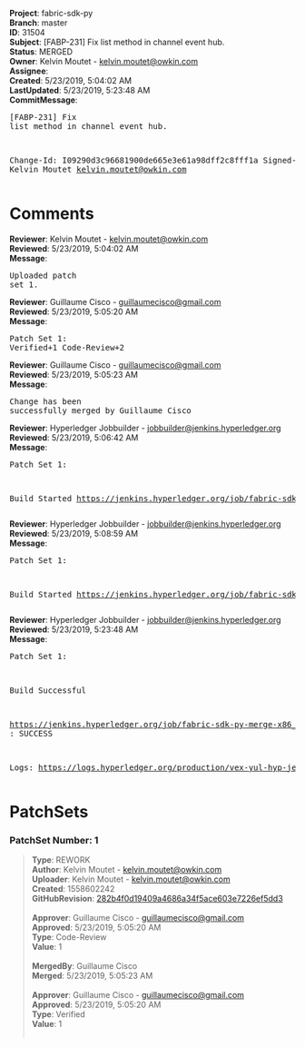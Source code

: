 <strong>Project</strong>: fabric-sdk-py<br><strong>Branch</strong>: master<br><strong>ID</strong>: 31504<br><strong>Subject</strong>: [FABP-231] Fix list method in channel event hub.<br><strong>Status</strong>: MERGED<br><strong>Owner</strong>: Kelvin Moutet - kelvin.moutet@owkin.com<br><strong>Assignee</strong>:<br><strong>Created</strong>: 5/23/2019, 5:04:02 AM<br><strong>LastUpdated</strong>: 5/23/2019, 5:23:48 AM<br><strong>CommitMessage</strong>:<br><pre>[FABP-231] Fix list method in channel event hub.

Change-Id: I09290d3c96681900de665e3e61a98dff2c8fff1a
Signed-off-by: Kelvin Moutet <kelvin.moutet@owkin.com>
</pre><h1>Comments</h1><strong>Reviewer</strong>: Kelvin Moutet - kelvin.moutet@owkin.com<br><strong>Reviewed</strong>: 5/23/2019, 5:04:02 AM<br><strong>Message</strong>: <pre>Uploaded patch set 1.</pre><strong>Reviewer</strong>: Guillaume Cisco - guillaumecisco@gmail.com<br><strong>Reviewed</strong>: 5/23/2019, 5:05:20 AM<br><strong>Message</strong>: <pre>Patch Set 1: Verified+1 Code-Review+2</pre><strong>Reviewer</strong>: Guillaume Cisco - guillaumecisco@gmail.com<br><strong>Reviewed</strong>: 5/23/2019, 5:05:23 AM<br><strong>Message</strong>: <pre>Change has been successfully merged by Guillaume Cisco</pre><strong>Reviewer</strong>: Hyperledger Jobbuilder - jobbuilder@jenkins.hyperledger.org<br><strong>Reviewed</strong>: 5/23/2019, 5:06:42 AM<br><strong>Message</strong>: <pre>Patch Set 1:

Build Started https://jenkins.hyperledger.org/job/fabric-sdk-py-verify-x86_64/716/</pre><strong>Reviewer</strong>: Hyperledger Jobbuilder - jobbuilder@jenkins.hyperledger.org<br><strong>Reviewed</strong>: 5/23/2019, 5:08:59 AM<br><strong>Message</strong>: <pre>Patch Set 1:

Build Started https://jenkins.hyperledger.org/job/fabric-sdk-py-merge-x86_64/10/</pre><strong>Reviewer</strong>: Hyperledger Jobbuilder - jobbuilder@jenkins.hyperledger.org<br><strong>Reviewed</strong>: 5/23/2019, 5:23:48 AM<br><strong>Message</strong>: <pre>Patch Set 1:

Build Successful 

https://jenkins.hyperledger.org/job/fabric-sdk-py-merge-x86_64/10/ : SUCCESS

Logs: https://logs.hyperledger.org/production/vex-yul-hyp-jenkins-3/fabric-sdk-py-merge-x86_64/10</pre><h1>PatchSets</h1><h3>PatchSet Number: 1</h3><blockquote><strong>Type</strong>: REWORK<br><strong>Author</strong>: Kelvin Moutet - kelvin.moutet@owkin.com<br><strong>Uploader</strong>: Kelvin Moutet - kelvin.moutet@owkin.com<br><strong>Created</strong>: 1558602242<br><strong>GitHubRevision</strong>: [282b4f0d19409a4686a34f5ace603e7226ef5dd3](https://github.com/hyperledger/fabric-sdk-py/commit/282b4f0d19409a4686a34f5ace603e7226ef5dd3)<br><br><strong>Approver</strong>: Guillaume Cisco - guillaumecisco@gmail.com<br><strong>Approved</strong>: 5/23/2019, 5:05:20 AM<br><strong>Type</strong>: Code-Review<br><strong>Value</strong>: 1<br><br><strong>MergedBy</strong>: Guillaume Cisco<br><strong>Merged</strong>: 5/23/2019, 5:05:23 AM<br><br><strong>Approver</strong>: Guillaume Cisco - guillaumecisco@gmail.com<br><strong>Approved</strong>: 5/23/2019, 5:05:20 AM<br><strong>Type</strong>: Verified<br><strong>Value</strong>: 1<br><br></blockquote>